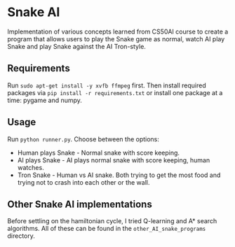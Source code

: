 # Snake AI

Implementation of various concepts learned from CS50AI course to create a program that allows users to play the Snake game as normal, watch AI play Snake and play Snake against the AI Tron-style.

## Requirements

Run `sudo apt-get install -y xvfb ffmpeg` first. Then install required packages via `pip install -r requirements.txt` or install one package at a time: pygame and numpy.

## Usage

Run `python runner.py`. Choose between the options:
- Human plays Snake - Normal snake with score keeping.
- AI plays Snake - AI plays normal snake with score keeping, human watches. 
- Tron Snake - Human vs AI snake. Both trying to get the most food and trying not to crash into each other or the wall.

## Other Snake AI implementations

Before settling on the hamiltonian cycle, I tried Q-learning and A* search algorithms. All of these can be found in the `other_AI_snake_programs` directory.
